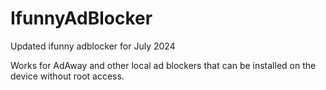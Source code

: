 # IfunnyAdBlocker
Updated ifunny adblocker for July 2024

Works for AdAway and other local ad blockers that can be installed on the device without root access.
